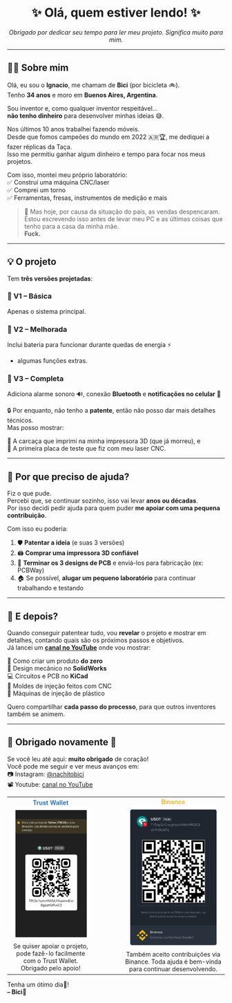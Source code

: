 <h1 align="center">✨ Olá, quem estiver lendo! ✨</h1>

<p align="center"><i>Obrigado por dedicar seu tempo para ler meu projeto. Significa muito para mim.</i></p>

---

## 🙋‍♂️ Sobre mim

Olá, eu sou o **Ignacio**, me chamam de **Bici** (por bicicleta 🚲).  
Tenho **34 anos** e moro em **Buenos Aires, Argentina**.

Sou inventor e, como qualquer inventor respeitável...  
**não tenho dinheiro** para desenvolver minhas ideias 😅.

Nos últimos 10 anos trabalhei fazendo móveis.  
Desde que fomos campeões do mundo em 2022 🇦🇷🏆, me dediquei a fazer réplicas da Taça.  
Isso me permitiu ganhar algum dinheiro e tempo para focar nos meus projetos.

Com isso, montei meu próprio laboratório:  
✅ Construí uma máquina CNC/laser  
✅ Comprei um torno  
✅ Ferramentas, fresas, instrumentos de medição e mais

> 🧨 Mas hoje, por causa da situação do país, as vendas despencaram.  
Estou escrevendo isso antes de levar meu PC e as últimas coisas que tenho para a casa da minha mãe.  
**Fuck.**

---

## 💡 O projeto

Tem **três versões projetadas**:

### 🔹 V1 – Básica  
Apenas o sistema principal.

### 🔸 V2 – Melhorada  
Inclui bateria para funcionar durante quedas de energia ⚡  
+ algumas funções extras.

### 🔺 V3 – Completa  
Adiciona alarme sonoro 🔊, conexão **Bluetooth** e **notificações no celular** 📲

🔒 Por enquanto, não tenho a **patente**, então não posso dar mais detalhes técnicos.  
Mas posso mostrar:

🧩 A carcaça que imprimi na minha impressora 3D (que já morreu), e  
💾 A primeira placa de teste que fiz com meu laser CNC.

---

## 🤝 Por que preciso de ajuda?

Fiz o que pude.  
Percebi que, se continuar sozinho, isso vai levar **anos ou décadas**.  
Por isso decidi pedir ajuda para quem puder **me apoiar com uma pequena contribuição**.

Com isso eu poderia:

1. 🛡 **Patentar a ideia** (e suas 3 versões)  
2. 🖨 **Comprar uma impressora 3D confiável**  
3. 📐 **Terminar os 3 designs de PCB** e enviá-los para fabricação (ex: PCBWay)  
4. 🏠 Se possível, **alugar um pequeno laboratório** para continuar trabalhando e testando

---

## 🚀 E depois?

Quando conseguir patentear tudo, vou **revelar** o projeto e mostrar em detalhes, contando quais são os próximos passos e objetivos.  
Já lancei um **[canal no YouTube](https://www.youtube.com/@BissiclettasLaboratory)** onde vou mostrar:

🧠 Como criar um produto **do zero**  
🧩 Design mecânico no **SolidWorks**  
💻 Circuitos e PCB no **KiCad**  
🔩 Moldes de injeção feitos com CNC  
🥽 Máquinas de injeção de plástico

Quero compartilhar **cada passo do processo**, para que outros inventores também se animem.

---

## 💬 Obrigado novamente 🙏

Se você leu até aqui: **muito obrigado** de coração!  
Você pode me seguir e ver meus avanços em:  
📷 Instagram: [@nachitobici](https://instagram.com/nachitobici)  
📽 Youtube: [canal no YouTube](https://www.youtube.com/@BissiclettasLaboratory)

<table> <tr> <td align="center"> <span style="color:#3375bb; font-weight:bold;">Trust Wallet</span><br/> <img src="https://github.com/BissiclettaLaboratory/Project/blob/Project-txt-languages/Project-Images/TrustWallet.png?raw=true" width="200" style="border-radius:10px;"/><br/> Se quiser apoiar o projeto, pode fazê-lo facilmente com o Trust Wallet. Obrigado pelo apoio! </td> <td width="50"></td> <td align="center"> <span style="color:#f3ba2f; font-weight:bold;">Binance</span><br/> <img src="https://github.com/BissiclettaLaboratory/Project/blob/Project-txt-languages/Project-Images/Binance.png?raw=true" width="200" style="border-radius:10px;"/><br/> Também aceito contribuições via Binance. Toda ajuda é bem-vinda para continuar desenvolvendo. </td> </tr> </table>

Tenha um ótimo dia🦾!  
**– Bici**💚
